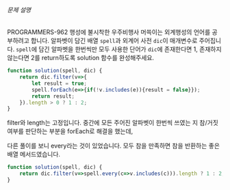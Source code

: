 ###### 문제 설명

PROGRAMMERS-962 행성에 불시착한 우주비행사 머쓱이는 외계행성의 언어를 공부하려고 합니다. 알파벳이 담긴 배열 `spell`과 외계어 사전 `dic`이 매개변수로 주어집니다. `spell`에 담긴 알파벳을 한번씩만 모두 사용한 단어가 `dic`에 존재한다면 1, 존재하지 않는다면 2를 return하도록 solution 함수를 완성해주세요.

```js
function solution(spell, dic) {
    return dic.filter(v=>{
        let result = true;
        spell.forEach(e=>{if(!v.includes(e)){result = false}});
        return result;
    }).length > 0 ? 1 : 2;
}
```

filter와 length는 고정입니다.
중간에 모든 주어진 알파벳이 한번씩 쓰였는 지 참/거짓 여부를 판단하는 부분을
forEach로 해결을 했는데,

다른 풀이를 보니 every라는 것이 있었습니다.
모두 참을 만족하면 참을 반환하는 좋은 배열 메서드였습니다.

```js
function solution(spell, dic) {
    return dic.filter(v=>spell.every(c=>v.includes(c))).length ? 1 : 2;
}
```